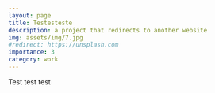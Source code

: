```yaml
---
layout: page
title: Testesteste
description: a project that redirects to another website
img: assets/img/7.jpg
#redirect: https://unsplash.com
importance: 3
category: work
---
```


Test test test 


<object data="_data/Math_607E_Project.pdf" type="application/pdf" width="700px" height="700px">
</object>

